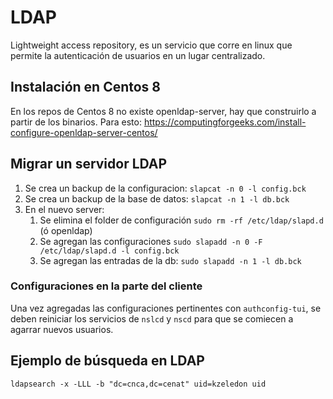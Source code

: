 # LDAP
Lightweight access repository, es un servicio que corre en linux que permite la autenticación de usuarios en un lugar centralizado.

## Instalación en Centos 8 
En los repos de Centos 8 no existe openldap-server, hay que construirlo a partir de los binarios. Para esto: https://computingforgeeks.com/install-configure-openldap-server-centos/

## Migrar un servidor LDAP
1. Se crea un backup de la configuracion: `slapcat -n 0 -l config.bck`
2. Se crea un backup de la base de datos: `slapcat -n 1 -l db.bck`
3. En el nuevo server:
	1. Se elimina el folder de configuración `sudo rm -rf /etc/ldap/slapd.d` (ó openldap)
	2. Se agregan las configuraciones `sudo slapadd -n 0 -F /etc/ldap/slapd.d -l config.bck`
	3. Se agregan las entradas de la db: `sudo slapadd -n 1 -l db.bck`

### Configuraciones en la parte del cliente
Una vez agregadas las configuraciones pertinentes con `authconfig-tui`, se deben reiniciar los servicios de `nslcd` y `nscd` para que se comiecen a agarrar nuevos usuarios.

## Ejemplo de búsqueda en LDAP
``ldapsearch -x -LLL -b "dc=cnca,dc=cenat" uid=kzeledon uid``